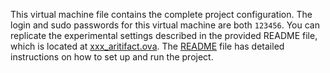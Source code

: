 This virtual machine file contains the complete project configuration. The login and sudo passwords for this virtual machine are both `123456`. You can replicate the experimental settings described in the provided README file, which is located at [xxx_aritifact.ova](https://drive.google.com/file/d/1PLhUYHX1xf3-afsLcGS1RP7cyV2PK_tJ/view?usp=sharing). The [README](https://github.com/projectforpaper70/paper70_cp/blob/main/FloatMIPVerify/README.md) file has detailed instructions on how to set up and run the project.
